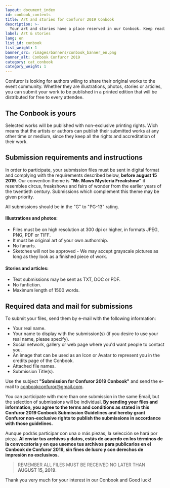 ```yaml
---
layout: document_index
id: conbook_contents
title: Art and stories for Confuror 2019 Conbook
description: >-
  Your art and stories have a place reserved in our Conbook. Keep reading to know more.
label: Art & stories
lang: en
list_id: conbook
list_weight: 1
banner_src: /images/banners/conbook_banner_en.png
banner_alt: Conbook Confuror 2019
category: cat_conbook
category_weight: 1
---
```


Confuror is looking for authors wiling to share their original works to the event community. Whether they are illustrations, photos, stories or articles, you can submit your work to be published in a printed edition that will be distributed for free to every attendee.

## The Conbook is yours

Selected works  will be published with non-exclusive printing rights. Wich means that the artists or authors can publish their submitted works at any other time or medium, since they keep all the rights and accreditation of their work.

## Submission requirements and instructions

In order to participate, your submission files must be sent in digital format and complying with the requirements described below, **before august 15 2019**. Our convention theme is **"Mr. Maws Mysteria Freakshow"** it resembles circus, freakshows and fairs of wonder from the earlier years of the twentieth century. Submissions which complement this theme may be given priority. 

All submissions should be in the "G" to "PG-13" rating.

#### Illustrations and photos:
- Files must be on high resolution at 300 dpi or higher, in formats JPEG, PNG, PDF or TIFF.
- It must be original art of your own authorship.
- No fanarts.
- Sketches will not be approved - We may accept grayscale pictures as long as they look as a finished piece of work.

#### Stories and articles:
- Text submissions may be sent as TXT, DOC or PDF.
- No fanfiction.
- Maximum length of 1500 words.

## Required data and mail for submissions

To submit your files, send them by e-mail with the following information:
- Your real name.
- Your name to display with the submission(s) (if you desire to use your real name, please specify).
- Social network, gallery or web page where you'd want people to contact you.
- An image that can be used as an Icon or Avatar to represent you in the credits page of the Conbook.
- Attached file names.
- Submission Title(s).

Use the subject **"Submission for Confuror 2019 Conbook"** and send the e-mail to [conbookconfuror@gmail.com](mailto:conbookconfuror@gmail.com).

You can participate with more than one submission in the same Email, but the selection of submissions will be individual. **By sending your files and information, you agree to the terms and conditions as stated in this Confuror 2019 Conbook Submission Guidelines and hereby grant Confuror non-exclusive rights to publish the submissions in accordance with those guidelines.**

Aunque podrás participar con una o más piezas, la selección se hará por pieza. **Al enviar tus archivos y datos, estás de acuerdo en los términos de la convocatoria y en que usemos tus archivos para publicarlos en el Conbook de Confuror 2019, sin fines de lucro y con derechos de impresión no exclusivos.**

> REMEMBER ALL FILES MUST BE RECEIVED NO LATER THAN **AUGUST 15, 2019**.

Thank you very much for your interest in our Conbook and Good luck!